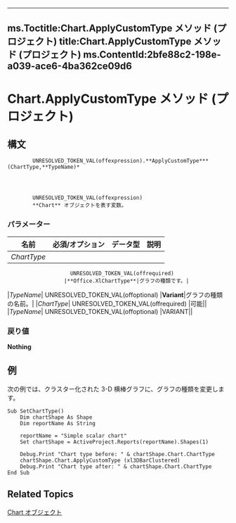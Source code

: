 
---
ms.Toctitle:Chart.ApplyCustomType メソッド (プロジェクト)
title:Chart.ApplyCustomType メソッド (プロジェクト)
ms.ContentId:2bfe88c2-198e-a039-ace6-4ba362ce09d6
---
# Chart.ApplyCustomType メソッド (プロジェクト)





## 構文

            UNRESOLVED_TOKEN_VAL(offexpression).**ApplyCustomType***(ChartType,**TypeName)*




            UNRESOLVED_TOKEN_VAL(offexpression)
            **Chart** オブジェクトを表す変数。

### パラメーター

|**名前**|**必須/オプション**|**データ型**|**説明**|
|---|---|---|---|
|*ChartType*|
                        UNRESOLVED_TOKEN_VAL(offrequired)
                      |**Office.XlChartType**|グラフの種類です。|
|*TypeName*|
                        UNRESOLVED_TOKEN_VAL(offoptional)
                      |**Variant**|グラフの種類の名前。|
|*ChartType*|
                        UNRESOLVED_TOKEN_VAL(offrequired)
                      |可能||
|*TypeName*|
                        UNRESOLVED_TOKEN_VAL(offoptional)
                      |VARIANT||



### 戻り値
**Nothing**





## 例
次の例では、クラスター化された 3-D 横棒グラフに、グラフの種類を変更します。

```vba
Sub SetChartType()
    Dim chartShape As Shape
    Dim reportName As String
    
    reportName = "Simple scalar chart"
    Set chartShape = ActiveProject.Reports(reportName).Shapes(1)
    
    Debug.Print "Chart type before: " & chartShape.Chart.ChartType
    chartShape.Chart.ApplyCustomType (xl3DBarClustered)
    Debug.Print "Chart type after: " & chartShape.Chart.ChartType
End Sub
```




## Related Topics

[Chart オブジェクト](810d4ec1-69d2-c432-b9da-57042b783b85.md)




